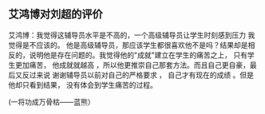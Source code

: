 ## 艾鸿博对刘超的评价

艾鸿博：我觉得这辅导员水平是不高的，一个高级辅导员让学生时刻感到压力 我觉得是不应该的。
他是高级辅导员，那应该学生都很喜欢他不是吗？结果却是相反的，说明他是存在问题的。我觉得他的"成就"建立在学生的痛苦之上，
只有学生更加痛苦， 他成就就越高 ，所以他更推崇自己那套方法。而且自己更自豪，最后又反过来说 谢谢辅导员以前对自己的严格要求 ，
自己才有现在的成绩 。但是他却只看到结果， 没有体会到学生痛苦的过程。

(一将功成万骨枯——蓝熊）
